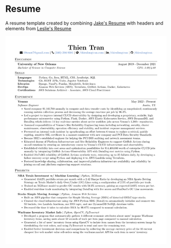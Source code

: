 # Resume

A resume template created by combining [Jake's Resume](https://www.overleaf.com/latex/templates/jakes-resume/syzfjbzwjncs) with headers and elements from [Leslie's Resume](https://github.com/lcfyi/software-resume-template)

![Resume Preview](resume.png)

